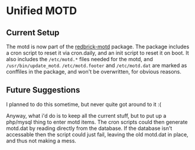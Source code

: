 # Unified MOTD

## Current Setup

The motd is now part of the [redbrick-motd](/procedures/redbrick-apt) package.
The package includes a cron script to reset it via cron.daily, and an init
script to reset it on boot. It also includes the `/etc/motd.*` files needed for
the motd, and `/usr/bin/update_motd`. `/etc/motd.footer` and `/etc/motd.dat` are
marked as conffiles in the package, and won't be overwritten, for obvious
reasons.

## Future Suggestions

I planned to do this sometime, but never quite got around to it :(

Anyway, what i'd do is to keep all the current stuff, but to put up a php/mysql
thing to enter motd items. The cron scripts could then generate motd.dat by
reading directly from the database. If the database isn't accessable then the
script could just fail, leaving the old motd.dat in place, and thus not making a
mess.
